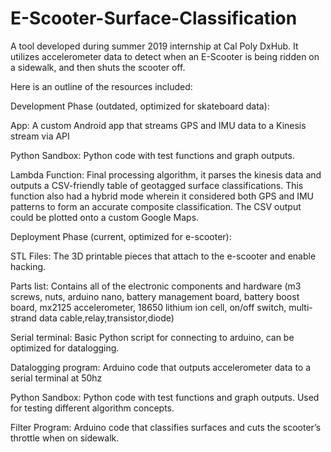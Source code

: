 # E-Scooter-Surface-Classification
A tool developed during summer 2019 internship at Cal Poly DxHub. It utilizes accelerometer data to detect when an E-Scooter is being ridden on a sidewalk, and then shuts the scooter off.

Here is an outline of the resources included:

Development Phase (outdated, optimized for skateboard data):

  App: A custom Android app that streams GPS and IMU data to a Kinesis stream via API

  Python Sandbox: Python code with test functions and graph outputs.

  Lambda Function: Final processing algorithm, it parses the kinesis data and 
  outputs a CSV-friendly table of geotagged surface classifications. This function also had a hybrid mode wherein it considered both GPS     and IMU patterns to form an accurate composite classification. The CSV output could be plotted onto a custom Google Maps.

Deployment Phase (current, optimized for e-scooter):

  STL Files: The 3D printable pieces that attach to the e-scooter and enable hacking.

  Parts list: Contains all of the electronic components and hardware (m3 screws, nuts, arduino nano, battery management board, battery       boost board, mx2125 accelerometer, 18650 lithium ion cell, on/off switch, multi-strand data cable,relay,transistor,diode)

  Serial terminal: Basic Python script for connecting to arduino, can be optimized for datalogging.

  Datalogging program: Arduino code that outputs accelerometer data to a serial terminal at 50hz

  Python Sandbox: Python code with test functions and graph outputs. Used for testing different algorithm concepts.

  Filter Program: Arduino code that classifies surfaces and cuts the scooter’s throttle when on sidewalk.





